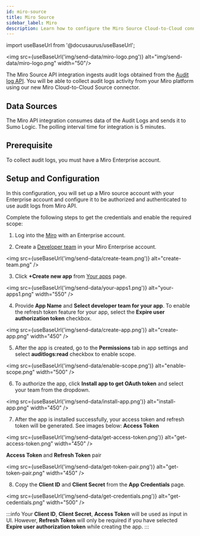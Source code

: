 ```yaml
---
id: miro-source
title: Miro Source
sidebar_label: Miro
description: Learn how to configure the Miro Source Cloud-to-Cloud connector for Sumo Logic.
---
```


import useBaseUrl from '@docusaurus/useBaseUrl';

<img src={useBaseUrl('img/send-data/miro-logo.png')} alt="img/send-data/miro-logo.png" width="50"/>

The Miro Source API integration ingests audit logs obtained from the [Audit log API](https://developers.miro.com/reference/get-logs). You will be able to collect audit logs activity from your Miro platform using our new Miro Cloud-to-Cloud Source connector.

## Data Sources

The Miro API integration consumes data of the Audit Logs and sends it to Sumo Logic. The polling interval time for integration is 5 minutes.

## Prerequisite

To collect audit logs, you must have a Miro Enterprise account.

## Setup and Configuration

In this configuration, you will set up a Miro source account with your Enterprise account and configure it to be authorized and authenticated to use audit logs from Miro API.

Complete the following steps to get the credentials and enable the required scope:
1. Log into the [Miro](https://miro.com/login/) with an Enterprise account.

2. Create a [Developer team](https://miro.com/app/settings/user-profile/apps) in your Miro Enterprise account.

 <img src={useBaseUrl('img/send-data/create-team.png')} alt="create-team.png" />

3. Click **+Create new app** from [Your apps](https://miro.com/app/settings/user-profile/apps) page.

 <img src={useBaseUrl('img/send-data/your-apps1.png')} alt="your-apps1.png" width="550" />

4. Provide **App Name** and **Select developer team for your app**. To enable the refresh token feature for your app, select the **Expire user authorization token** checkbox.

 <img src={useBaseUrl('img/send-data/create-app.png')} alt="create-app.png" width="450" />

5. After the app is created, go to the **Permissions** tab in app settings and select **auditlogs:read** checkbox to enable scope.

 <img src={useBaseUrl('img/send-data/enable-scope.png')} alt="enable-scope.png" width="500" />

6. To authorize the app, click **Install app to get OAuth token** and select your team from the dropdown.

 <img src={useBaseUrl('img/send-data/install-app.png')} alt="install-app.png" width="450" />

7. After the app is installed successfully, your access token and refresh token will be generated. See images below:
 **Access Token**

 <img src={useBaseUrl('img/send-data/get-access-token.png')} alt="get-access-token.png" width="450" />

 **Access Token** and **Refresh Token** pair

  <img src={useBaseUrl('img/send-data/get-token-pair.png')} alt="get-token-pair.png" width="450" />

8. Copy the **Client ID** and **Client Secret** from the **App Credentials** page.

 <img src={useBaseUrl('img/send-data/get-credentials.png')} alt="get-cedentials.png" width="500" />

:::info
Your **Client ID**, **Client Secret**, **Access Token** will be used as input in UI. However, **Refresh Token** will only be required if you have selected **Expire user authorization token** while creating the app.
:::
